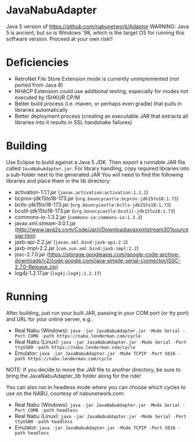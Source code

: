 # JavaNabuAdapter
Java 5 version of https://github.com/nabunetwork/Adaptor
WARNING: Java 5 is ancient, but so is Windows '98, which is the target OS for running this software version.  Proceed at your own risk!!

# Deficiencies 
* RetroNet File Store Extension mode is currently unimplemented (not ported from Java 8)
* NHACP Extension could use additional testing, especially for modes not executed by ISHKUR CP/M
* Better build process (i.e. maven, or perhaps even gradle) that pulls in libraries automatically
* Better deployment process (creating an executable JAR that extracts all libraries into it results in SSL handshake failures)

# Building
Use Eclipse to build against a Java 5 JDK.  Then export a runnable JAR file called `JavaNabuAdapter.jar`.  For library handling, copy required libraries into a sub-folder next to the generated JAR
You will need to find the following libraries and place them in the lib directory:
* activation-1.1.1.jar (`javax.activation:activation:1.1.1`)
* bcprov-jdk15to18-173.jar (`org.bouncycastle:bcprov-jdk15to18:1.73`)
* bctls-jdk15to18-173.jar (`org.bouncycastle:bctls-jdk15to18:1.73`)
* bcutil-jdk15to18-173.jar (`org.bouncycastle:bcutil-jdk15to18:1.73`)
* commons-io-1.3.2.jar (`commons-io:commons-io:1.3.2`)
* javax.xml.stream-3.0.1.jar (http://www.java2s.com/Code/Jar/j/Downloadjavaxxmlstream301sourcesjar.htm)
* jaxb-api-2.2.jar (`javax.xml.bind:jaxb-api:2.2`)
* jaxb-impl-2.2.jar (`com.sun.xml.bind:jaxb-impl:2.2`)
* jssc-2.7.0.jar (https://storage.googleapis.com/google-code-archive-downloads/v2/code.google.com/java-simple-serial-connector/jSSC-2.7.0-Release.zip)
* log4j-1.2.17.jar  (`log4j:log4j:1.2.17`)

# Running
After building, just run your built JAR, passing in your COM port (or tty port) and URL for your online server, e.g.:
* Real Nabu (Windows): `java -jar JavaNabuAdapter.jar -Mode Serial -Port COM6 -path https://nabu.lenderman.com/cycle`
* Real Nabu (Linux): `java -jar JavaNabuAdapter.jar -Mode Serial -Port ttyUSB0 -path https://nabu.lenderman.com/cycle`
* Emulator: `java -jar JavaNabuAdapter.jar -Mode TCPIP -Port 5816 -path https://nabu.lenderman.com/cycle`

NOTE: If you decide to move the JAR file to another directory, be sure to bring the JavaNabuAdapter_lib folder along for the ride!

You can also run in headless mode where you can choose which cycles to use on the NABU, courtesy of nabunetwork.com:
* Real Nabu (Windows): `java -jar JavaNabuAdapter.jar -Mode Serial -Port COM6 -path headless`
* Real Nabu (Linux): `java -jar JavaNabuAdapter.jar -Mode Serial -Port ttyUSB0 -path headless`
* Emulator: `java -jar JavaNabuAdapter.jar -Mode TCPIP -Port 5816 -path headless`